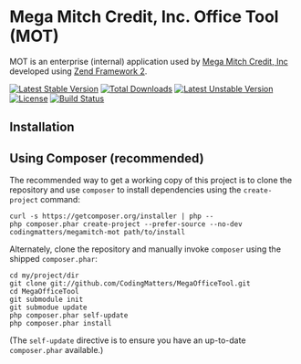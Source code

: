 Mega Mitch Credit, Inc. Office Tool (MOT)
==============

MOT is an enterprise (internal) application used by [Mega Mitch Credit, Inc](http://www.megamitch.com) developed using [Zend Framework 2](http://framework.zend.com/).

[![Latest Stable Version](https://poser.pugx.org/codingmatters/megamitch-mot/v/stable.svg)](https://packagist.org/packages/codingmatters/megamitch-mot) [![Total Downloads](https://poser.pugx.org/codingmatters/megamitch-mot/downloads.svg)](https://packagist.org/packages/codingmatters/megamitch-mot) [![Latest Unstable Version](https://poser.pugx.org/codingmatters/megamitch-mot/v/unstable.svg)](https://packagist.org/packages/codingmatters/megamitch-mot) [![License](https://poser.pugx.org/codingmatters/megamitch-mot/license.svg)](https://packagist.org/packages/codingmatters/megamitch-mot) [![Build Status](https://travis-ci.org/CodingMatters/MegaOfficeTool.svg)](https://travis-ci.org/CodingMatters/MegaOfficeTool)

Installation
------------

Using Composer (recommended)
----------------------------
The recommended way to get a working copy of this project is to clone the repository
and use `composer` to install dependencies using the `create-project` command:

    curl -s https://getcomposer.org/installer | php --
    php composer.phar create-project --prefer-source --no-dev codingmatters/megamitch-mot path/to/install

Alternately, clone the repository and manually invoke `composer` using the shipped
`composer.phar`:

    cd my/project/dir
    git clone git://github.com/CodingMatters/MegaOfficeTool.git
    cd MegaOfficeTool
    git submodule init
    git submodue update
    php composer.phar self-update
    php composer.phar install

(The `self-update` directive is to ensure you have an up-to-date `composer.phar`
available.)

